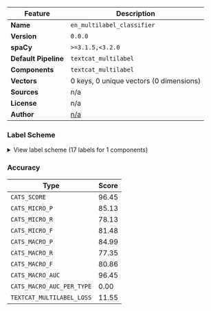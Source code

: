 | Feature | Description |
| --- | --- |
| **Name** | `en_multilabel_classifier` |
| **Version** | `0.0.0` |
| **spaCy** | `>=3.1.5,<3.2.0` |
| **Default Pipeline** | `textcat_multilabel` |
| **Components** | `textcat_multilabel` |
| **Vectors** | 0 keys, 0 unique vectors (0 dimensions) |
| **Sources** | n/a |
| **License** | n/a |
| **Author** | [n/a]() |

### Label Scheme

<details>

<summary>View label scheme (17 labels for 1 components)</summary>

| Component | Labels |
| --- | --- |
| **`textcat_multilabel`** | `electric_car`, `fiber_optic_cables`, `organic_food`, `clothes_designed_for_a_circular_economy`, `smart_food_management_kitchen_fridges_freezers`, `rent_apparel`, `insulation`, `car_sharing`, `biking`, `3d_printed_clothes`, `artificial_intelligence`, `autonomous_transport`, `sustainable_fabrics`, `cement_production`, `e_health`, `capsule_wardrobe`, `shipping` |

</details>

### Accuracy

| Type | Score |
| --- | --- |
| `CATS_SCORE` | 96.45 |
| `CATS_MICRO_P` | 85.13 |
| `CATS_MICRO_R` | 78.13 |
| `CATS_MICRO_F` | 81.48 |
| `CATS_MACRO_P` | 84.99 |
| `CATS_MACRO_R` | 77.35 |
| `CATS_MACRO_F` | 80.86 |
| `CATS_MACRO_AUC` | 96.45 |
| `CATS_MACRO_AUC_PER_TYPE` | 0.00 |
| `TEXTCAT_MULTILABEL_LOSS` | 11.55 |